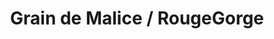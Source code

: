 ---
title: "Grain de Malice / RougeGorge"
url: /urrugne/grain-de-malice-rougegorge/
shop: Kleidung
---